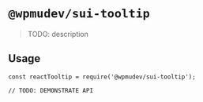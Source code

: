 # `@wpmudev/sui-tooltip`

> TODO: description

## Usage

```
const reactTooltip = require('@wpmudev/sui-tooltip');

// TODO: DEMONSTRATE API
```
